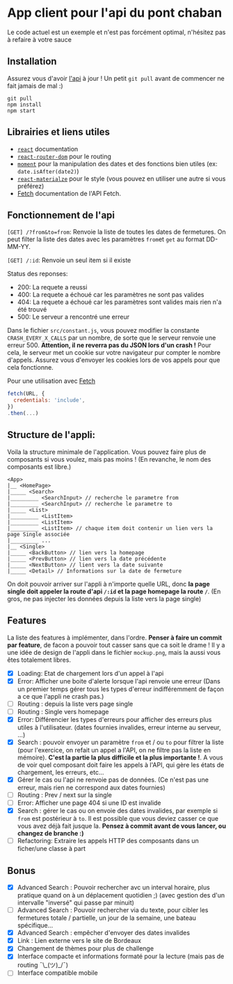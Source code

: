 # App client pour l'api du pont chaban

Le code actuel est un exemple et n'est pas forcément optimal, n'hésitez pas à refaire à votre sauce

## Installation

Assurez vous d'avoir [l'api](https://github.com/papswell/apit-chaban) à jour ! Un petit `git pull` avant de commencer ne fait jamais de mal :)

```
git pull
npm install
npm start
```

## Librairies et liens utiles
- [`react`](https://reactjs.org/) documentation
- [`react-router-dom`](https://reacttraining.com/react-router/web/guides/philosophy) pour le routing
- [`moment`](https://momentjs.com/docs/) pour la manipulation des dates et des fonctions bien utiles (ex: `date.isAfter(date2)`)
- [`react-materialze`](https://react-materialize.github.io/#/) pour le style (vous pouvez en utiliser une autre si vous préférez)
- [Fetch](https://developer.mozilla.org/en-US/docs/Web/API/Fetch_API/Using_Fetch) documentation de l'API Fetch.

## Fonctionnement de l'api

`[GET] /?from&to=from`: Renvoie la liste de toutes les dates de fermetures. On peut filter la liste des dates avec les paramètres `from`et `get` au format DD-MM-YY.

`[GET] /:id`: Renvoie un seul item si il existe

Status des reponses:  
- 200: La requete a reussi
- 400: La requete a échoué car les paramètres ne sont pas valides
- 404: La requete a échoué car les paramètres sont valides mais rien n'a été trouvé
- 500: Le serveur a rencontré une erreur

Dans le fichier `src/constant.js`, vous pouvez modifier la constante `CRASH_EVERY_X_CALLS` par un nombre,
de sorte que le serveur renvoie une erreur 500. __Attention, il ne reverra pas du JSON lors d'un crash !__
Pour cela, le serveur met un cookie sur votre navigateur pur compter le nombre d'appels. Assurez vous d'envoyer les cookies lors de vos appels
pour que cela fonctionne.

Pour une utilisation avec [Fetch](https://developer.mozilla.org/en-US/docs/Web/API/Fetch_API/Using_Fetch)
```js
fetch(URL, {
  credentials: 'include',
})
.then(...)
```
## Structure de l'appli:
Voila la structure minimale de l'application. Vous pouvez faire plus de composants si vous voulez, mais pas moins ! (En revanche, le nom des composants est libre.)

```
<App>
|__ <HomePage>
|_____ <Search>
|_________ <SearchInput> // recherche le parametre from
|_________ <SearchInput> // recherche le parametre to
|_____ <List>
|_________ <ListItem>
|_________ <ListItem>
|_________ <ListItem> // chaque item doit contenir un lien vers la page Single associée
|_________ ...
|__ <Single>
|_____ <BackButton> // lien vers la homepage
|_____ <PrevButton> // lien vers la date précédente
|_____ <NextButton> // lient vers la date suivante
|_____ <Detail> // Informations sur la date de fermeture

```
On doit pouvoir arriver sur l'appli à n'importe quelle URL, donc __la page single doit appeler la route d'api `/:id` et la page homepage la route `/`__. (En gros, ne pas injecter les données depuis la liste vers la page single)

## Features

La liste des features à implémenter, dans l'ordre. __Penser à faire un commit par feature__, de facon a pouvoir tout casser sans que ca soit le drame !  Il y a une idée de design de l'appli dans le fichier `mockup.png`, mais la aussi vous êtes totalement libres.

- [x] Loading: Etat de chargement lors d'un appel à l'api
- [x] Error: Afficher une boite d'alerte lorsque l'api renvoie une erreur (Dans un premier temps gérer tous les types d'erreur indifféremment de façon a ce que l'appli ne crash pas.)
- [ ] Routing : depuis la liste vers page single
- [ ] Routing : Single vers homepage
- [x] Error: Différencier les types d'erreurs pour afficher des erreurs plus utiles à l'utilisateur. (dates fournies invalides, erreur interne au serveur, ...)
- [x] Search : pouvoir envoyer un paramètre `from` et / ou `to` pour filtrer la liste (pour l'exercice, on refait un appel a l'API, on ne filtre pas la liste en mémoire). __C'est la partie la plus difficile et la plus importante !__. A vous de voir quel composant doit faire les appels à l'API, qui gère les états de chargement, les erreurs, etc...
- [x] Gérer le cas ou l'api ne renvoie pas de données. (Ce n'est pas une erreur, mais rien ne correspond aux dates fournies)
- [ ] Routing : Prev / next sur la single
- [ ] Error: Afficher une page 404 si une ID est invalide
- [x] Search : gérer le cas ou on envoie des dates invalides, par exemple si `from` est postérieur à `to`. Il est possible que vous deviez casser ce que vous avez déjà fait jusque la. __Pensez à commit avant de vous lancer, ou changez de branche :)__
- [ ] Refactoring: Extraire les appels HTTP des composants dans un ficher/une classe à part

## Bonus

- [x] Advanced Search : Pouvoir rechercher avc un interval horaire, plus pratique quand on à un déplacement quotidien ;) (avec gestion des d'un intervalle "inversé" qui passe par minuit)
- [ ] Advanced Search : Pouvoir rechercher via du texte, pour cibler les fermetures totale / partielle, un jour de la semaine, une bateau spécifique...
- [x] Advanced Search : empêcher d'envoyer des dates invalides
- [x] Link : Lien externe vers le site de Bordeaux
- [x] Changement de thèmes pour plus de challenge
- [x] Interface compacte et informations formaté pour la lecture (mais pas de routing ¯\\\_(ツ)\_/¯)
- [ ] Interface compatible mobile
